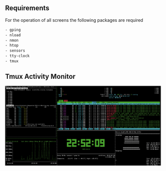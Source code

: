## Requirements

For the operation of all screens the following packages are required

```bash
- gping
- nload
- nmon
- htop
- sensors
- tty-clock
- tmux
```
## Tmux Activity Monitor

![Tmux activity monitor](assets/screen_tmuxv1.png)